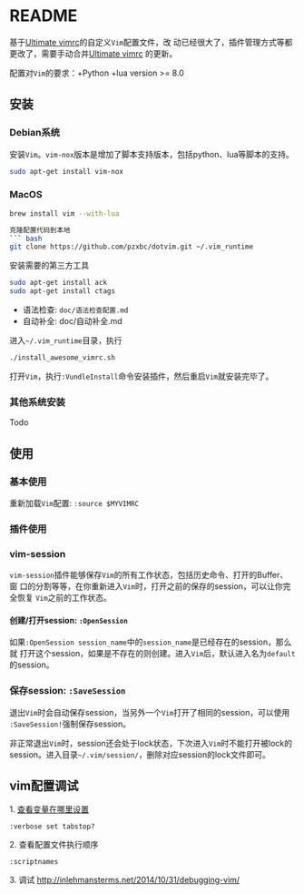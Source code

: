 # README

基于[Ultimate vimrc](https://github.com/amix/vimrc)的自定义`Vim`配置文件，改
动已经很大了，插件管理方式等都更改了，需要手动合并[Ultimate vimrc](https://github.com/amix/vimrc)
的更新。

配置对`Vim`的要求：+Python +lua version >= 8.0

## 安装

### Debian系统
安装`Vim`。`vim-nox`版本是增加了脚本支持版本，包括python、lua等脚本的支持。
``` bash
sudo apt-get install vim-nox
```

### MacOS
```bash
brew install vim --with-lua

克隆配置代码到本地
``` bash
git clone https://github.com/pzxbc/dotvim.git ~/.vim_runtime
```

安装需要的第三方工具
``` bash
sudo apt-get install ack
sudo apt-get install ctags
```

* 语法检查: `doc/语法检查配置.md`
* 自动补全: doc/自动补全.md

  
进入`~/.vim_runtime`目录，执行
``` bash
./install_awesome_vimrc.sh
```

打开`Vim`，执行`:VundleInstall`命令安装插件，然后重启`Vim`就安装完毕了。

### 其他系统安装

Todo

## 使用

### 基本使用

重新加载`Vim`配置: `:source $MYVIMRC`

### 插件使用

### vim-session
`vim-session`插件能够保存`Vim`的所有工作状态，包括历史命令、打开的Buffer、窗
口的分割等等，在你重新进入`Vim`时，打开之前的保存的session，可以让你完全恢复
`Vim`之前的工作状态。

#### 创建/打开session: `:OpenSession`
如果`:OpenSession session_name`中的`session_name`是已经存在的session，那么就
打开这个session，如果是不存在的则创建。进入`Vim`后，默认进入名为`default`的session。

### 保存session: `:SaveSession`
退出`Vim`时会自动保存session，当另外一个`Vim`打开了相同的session，可以使用
`:SaveSession!`强制保存session。

非正常退出`Vim`时，session还会处于lock状态，下次进入`Vim`时不能打开被lock的
session。进入目录`~/.vim/session/`，删除对应session的lock文件即可。

## vim配置调试

1\. [查看变量在哪里设置](http://vim.wikia.com/wiki/Debug_unexpected_option_settings)
```
:verbose set tabstop?
```

2\. 查看配置文件执行顺序
```
:scriptnames
```

3\. 调试
http://inlehmansterms.net/2014/10/31/debugging-vim/
